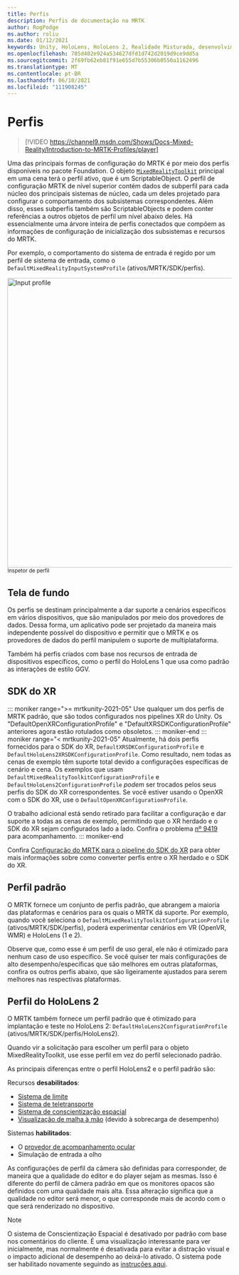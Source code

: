 ```yaml
---
title: Perfis
description: Perfis de documentação no MRTK
author: RogPodge
ms.author: roliu
ms.date: 01/12/2021
keywords: Unity, HoloLens, HoloLens 2, Realidade Misturada, desenvolvimento, MRTK, perfis,
ms.openlocfilehash: 785d402e924a534627dfd1d742d2019d9ce9dd5a
ms.sourcegitcommit: 2f69fb62eb81f91e655d7b55306b0550a1162496
ms.translationtype: MT
ms.contentlocale: pt-BR
ms.lasthandoff: 06/10/2021
ms.locfileid: "111908245"
---
```

# <a name="profiles"></a>Perfis

> [!VIDEO https://channel9.msdn.com/Shows/Docs-Mixed-Reality/Introduction-to-MRTK-Profiles/player]

Uma das principais formas de configuração do MRTK é por meio dos perfis disponíveis no pacote Foundation. O objeto [`MixedRealityToolkit`](xref:Microsoft.MixedReality.Toolkit.MixedRealityToolkit) principal em uma cena terá o perfil ativo, que é um ScriptableObject. O perfil de configuração MRTK de nível superior contém dados de subperfil para cada núcleo dos principais sistemas de núcleo, cada um deles projetado para configurar o comportamento dos subsistemas correspondentes. Além disso, esses subperfis também são ScriptableObjects e podem conter referências a outros objetos de perfil um nível abaixo deles. Há essencialmente uma árvore inteira de perfis conectados que compõem as informações de configuração de inicialização dos subsistemas e recursos do MRTK.

Por exemplo, o comportamento do sistema de entrada é regido por um perfil de sistema de entrada, como o `DefaultMixedRealityInputSystemProfile` (ativos/MRTK/SDK/perfis).

<img src="../images/profiles/input_profile.png" width="650px" alt="Input profile" style="display:block;">
<sup>Inspetor de perfil</sup>

## <a name="background"></a>Tela de fundo

Os perfis se destinam principalmente a dar suporte a cenários específicos em vários dispositivos, que são manipulados por meio dos provedores de dados. Dessa forma, um aplicativo pode ser projetado da maneira mais independente possível do dispositivo e permitir que o MRTK e os provedores de dados do perfil manipulem o suporte de multiplataforma.

Também há perfis criados com base nos recursos de entrada de dispositivos específicos, como o perfil do HoloLens 1 que usa como padrão as interações de estilo GGV.

## <a name="xr-sdk"></a>SDK do XR

::: moniker range=">= mrtkunity-2021-05"
Use qualquer um dos perfis de MRTK padrão, que são todos configurados nos pipelines XR do Unity. Os "DefaultOpenXRConfigurationProfile" e "DefaultXRSDKConfigurationProfile" anteriores agora estão rotulados como obsoletos.
::: moniker-end
::: moniker range="< mrtkunity-2021-05"
Atualmente, há dois perfis fornecidos para o SDK do XR, `DefaultXRSDKConfigurationProfile` e `DefaultHoloLens2XRSDKConfigurationProfile`. Como resultado, nem todas as cenas de exemplo têm suporte total devido a configurações específicas de cenário e cena. Os exemplos que usam `DefaultMixedRealityToolkitConfigurationProfile` e `DefaultHoloLens2ConfigurationProfile` _podem_ ser trocados pelos seus perfis do SDK do XR correspondentes. Se você estiver usando o OpenXR com o SDK do XR, use o `DefaultOpenXRConfigurationProfile`.

O trabalho adicional está sendo retirado para facilitar a configuração e dar suporte a todas as cenas de exemplo, permitindo que o XR herdado e o SDK do XR sejam configurados lado a lado. Confira o problema [nº 9419](https://github.com/microsoft/MixedRealityToolkit-Unity/issues/9419) para acompanhamento.
::: moniker-end

Confira [Configuração do MRTK para o pipeline do SDK do XR](../../configuration/getting-started-with-mrtk-and-xrsdk.md#configuring-mrtk-for-the-xr-sdk-pipeline) para obter mais informações sobre como converter perfis entre o XR herdado e o SDK do XR.

## <a name="default-profile"></a>Perfil padrão

O MRTK fornece um conjunto de perfis padrão, que abrangem a maioria das plataformas e cenários para os quais o MRTK dá suporte. Por exemplo, quando você seleciona o `DefaultMixedRealityToolkitConfigurationProfile` (ativos/MRTK/SDK/perfis), poderá experimentar cenários em VR (OpenVR, WMR) e HoloLens (1 e 2).

Observe que, como esse é um perfil de uso geral, ele não é otimizado para nenhum caso de uso específico. Se você quiser ter mais configurações de alto desempenho/específicas que são melhores em outras plataformas, confira os outros perfis abaixo, que são ligeiramente ajustados para serem melhores nas respectivas plataformas.

## <a name="hololens-2-profile"></a>Perfil do HoloLens 2

O MRTK também fornece um perfil padrão que é otimizado para implantação e teste no HoloLens 2: `DefaultHoloLens2ConfigurationProfile` (ativos/MRTK/SDK/perfis/HoloLens2).

Quando vir a solicitação para escolher um perfil para o objeto MixedRealityToolkit, use esse perfil em vez do perfil selecionado padrão.

As principais diferenças entre o perfil HoloLens2 e o perfil padrão são:

Recursos **desabilitados**:

- [Sistema de limite](../boundary/boundary-system-getting-started.md)
- [Sistema de teletransporte](../teleport-system/teleport-system.md)
- [Sistema de conscientização espacial](../spatial-awareness/spatial-awareness-getting-started.md)
- [Visualização de malha à mão](../input/hand-tracking.md) (devido à sobrecarga de desempenho)

Sistemas **habilitados**:

- O [provedor de acompanhamento ocular](../input/eye-tracking/eye-tracking-main.md)
- Simulação de entrada a olho

As configurações de perfil da câmera são definidas para corresponder, de maneira que a qualidade do editor e do player sejam as mesmas. Isso é diferente do perfil de câmera padrão em que os monitores opacos são definidos com uma qualidade mais alta. Essa alteração significa que a qualidade no editor será menor, o que corresponde mais de acordo com o que será renderizado no dispositivo.

> [!NOTE]
> O sistema de Conscientização Espacial é desativado por padrão com base nos comentários do cliente. É uma visualização interessante para ver inicialmente, mas normalmente é desativada para evitar a distração visual e o impacto adicional de desempenho ao deixá-lo ativado. O sistema pode ser habilitado novamente seguindo as [instruções aqui](../spatial-awareness/spatial-awareness-getting-started.md).
